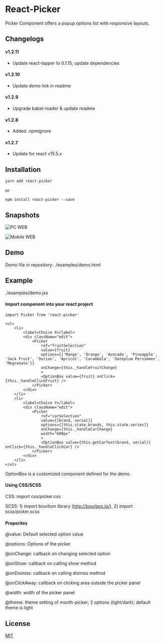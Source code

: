 # React-Picker

Picker Component offers a popup options list with responsive layouts.


## Changelogs
#### v1.2.11
- Update react-tapper to 0.1.15; update dependencies

#### v1.2.10
- Update demo link in readme

#### v1.2.9
- Upgrade babel-loader & update readme

#### v1.2.8
- Added .npmignore

#### v1.2.7
- Update for react v15.5.x


## Installation

	yarn add react-picker
or

	npm install react-picker --save
	
## Snapshots

![PC WEB](https://raw.githubusercontent.com/nickeljew/react-picker/master/snapshots/pc-picker-light.jpg "PC Browser View")

![Mobile WEB](https://raw.githubusercontent.com/nickeljew/react-picker/master/snapshots/mobile-picker.jpg "Mobile Browser View")

## Demo

Demo file in repository: ./examples/demo.html

## Example

./examples/demo.jsx

#### Import component into your react project

```
import Picker from 'react-picker'
```

```
<ul>
	<li>
		<label>Choice X</label>
		<div className="edit">
			<Picker
				ref="fruitSelection"
				value={fruit}
				options={['Mango', 'Orange', 'Avocado', 'Pineapple', 'Jack Fruit', 'Durian', 'Apricot', 'Carambola', 'Dateplum Persimmon', 'Megranate']}
				onChange={this._handleFruitChange}
				>
				<OptionBox value={fruit} onClick={this._handleClickFruit} />
			</Picker>
		</div>
	</li>
	<li>
		<label>Choice Y</label>
		<div className="edit">
			<Picker
				ref="carSelection"
				value={[brand, serial]}
				options={[this.state.brands, this.state.series]}
				onChange={this._handleCarChange}
				width="600px"
				>
				<OptionBox value={this.getCarText(brand, serial)} onClick={this._handleClickCar} />
			</Picker>
		</div>
	</li>
</ul>
```

OptionBox is a customized component defined for the demo.


#### Using CSS/SCSS

CSS:  import css/picker.css

SCSS: 1) import bourbon library (http://bourbon.io/), 2) import scss/picker.scss


#### Properites

@value: Default selected option value

@options: Options of the picker

@onChange: callback on changing selected option

@onShow: callback on calling show method

@onDismiss: callback on calling dismiss method

@onClickAway: callback on clicking area outside the picker panel

@width: width of the picker panel

@theme: theme setting of month-picker; 2 options (light/dark); default theme is light


## License

[MIT](http://www.opensource.org/licenses/mit-license.php)